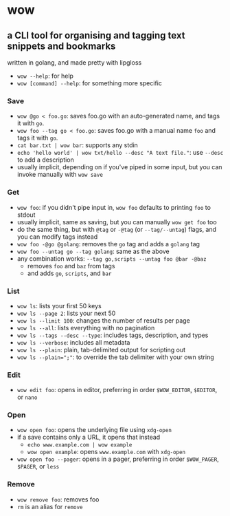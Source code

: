 # wow

## a CLI tool for organising and tagging text snippets and bookmarks

written in golang, and made pretty with lipgloss

- `wow --help`: for help
- `wow [command] --help`: for something more specific

### Save

- `wow @go < foo.go`: saves foo.go with an auto-generated name, and tags it with `go`.
- `wow foo --tag go < foo.go`: saves foo.go with a manual name `foo` and tags it with `go`.
- `cat bar.txt | wow bar`: supports any stdin
- `echo 'hello world' | wow txt/hello --desc "A text file."`: use `--desc` to add a description
- usually implicit, depending on if you've piped in some input, but you can invoke manually with `wow save`

### Get

- `wow foo`: if you didn't pipe input in, `wow foo` defaults to printing `foo` to stdout
- usually implicit, same as saving, but you can manually `wow get foo` too
- do the same thing, but with `@tag` or `-@tag` (or `--tag/--untag`) flags, and you can modify tags instead
- `wow foo -@go @golang`: removes the `go` tag and adds a `golang` tag
- `wow foo --untag go --tag golang`: same as the above
- any combination works: `--tag go,scripts --untag foo @bar -@baz`
  - removes `foo` and `baz` from tags
  - and adds `go`, `scripts`, and `bar`

### List

- `wow ls`: lists your first 50 keys
- `wow ls --page 2`: lists your next 50
- `wow ls --limit 100`: changes the number of results per page
- `wow ls --all`: lists everything with no pagination
- `wow ls --tags --desc --type`: includes tags, description, and types
- `wow ls --verbose`: includes all metadata
- `wow ls --plain`: plain, tab-delimited output for scripting out
- `wow ls --plain=";"`: to override the tab delimiter with your own string

### Edit

- `wow edit foo`: opens in editor, preferring in order `$WOW_EDITOR`, `$EDITOR`, or `nano`

### Open

- `wow open foo`: opens the underlying file using `xdg-open`
- if a save contains only a URL, it opens that instead
  - `echo www.example.com | wow example`
  - `wow open example`: opens `www.example.com` with `xdg-open`
- `wow open foo --pager`: opens in a pager, preferring in order `$WOW_PAGER`, `$PAGER`, or `less`

### Remove

- `wow remove foo`: removes foo
- `rm` is an alias for `remove`
